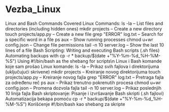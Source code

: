 # Vezba_Linux
Linux and Bash Commands Covered
Linux Commands:
	ls -la – List files and directories (including hidden ones)
	mkdir projects – Create a new directory
	touch projects/app.py – Create a new file
	grep "ERROR" log.txt – Search for a specific word in a file
	ps aux – Show running processes
	chmod u+wr config.json – Change file permissions
	tail -n 10 server.log – Show the last 10 lines of a file
Bash Scripting:
	Writing and executing Bash scripts (.sh files)
	Automating backups with cp -r * backup/$(date +"%Y-%m-%d_%H-%M-%S")
	Using #!/bin/bash as the shebang for scripts\n
Linux i Bash komande koje sam prošao
Linux komande:
	ls -la – Prikaz svih fajlova i direktorijuma (uključujući skrivene)
	mkdir projects – Kreiranje novog direktorijuma
	touch projects/app.py – Kreiranje novog fajla
	grep "ERROR" log.txt – Pretraga fajla za određenu reč
	ps aux – Prikaz trenutno pokrenutih procesa
	chmod u+wr config.json – Promena dozvola fajla
	tail -n 10 server.log – Prikaz poslednjih 10 linija fajla
Bash skriptovanje:
	Pisanje i izvršavanje Bash skripti (.sh fajlovi)
	Automatizacija bekapa pomoću cp -r * backup/$(date +"%Y-%m-%d_%H-%M-%S")
	Korišćenje #!/bin/bash kao shebang za skripte
